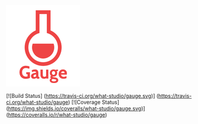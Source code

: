 ![Gauge Logo](artwork/logo.png)

[![Build Status]
(https://travis-ci.org/what-studio/gauge.svg)]
(https://travis-ci.org/what-studio/gauge)
[![Coverage Status]
(https://img.shields.io/coveralls/what-studio/gauge.svg)]
(https://coveralls.io/r/what-studio/gauge)
